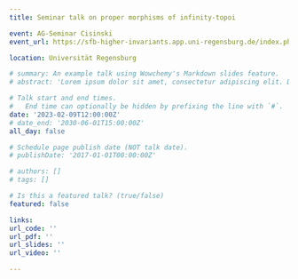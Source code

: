 ```yaml
---
title: Seminar talk on proper morphisms of infinity-topoi

event: AG-Seminar Cisinski
event_url: https://sfb-higher-invariants.app.uni-regensburg.de/index.php?title=AG-Seminar_WS2021/22:

location: Universität Regensburg

# summary: An example talk using Wowchemy's Markdown slides feature.
# abstract: 'Lorem ipsum dolor sit amet, consectetur adipiscing elit. Duis posuere tellusac convallis placerat. Proin tincidunt magna sed ex sollicitudin condimentum. Sed ac faucibus dolor, scelerisque sollicitudin nisi. Cras purus urna, suscipit quis sapien eu, pulvinar tempor diam.'

# Talk start and end times.
#   End time can optionally be hidden by prefixing the line with `#`.
date: '2023-02-09T12:00:00Z'
# date_end: '2030-06-01T15:00:00Z'
all_day: false

# Schedule page publish date (NOT talk date).
# publishDate: '2017-01-01T00:00:00Z'

# authors: []
# tags: []

# Is this a featured talk? (true/false)
featured: false

links:
url_code: ''
url_pdf: ''
url_slides: ''
url_video: ''

---
```


